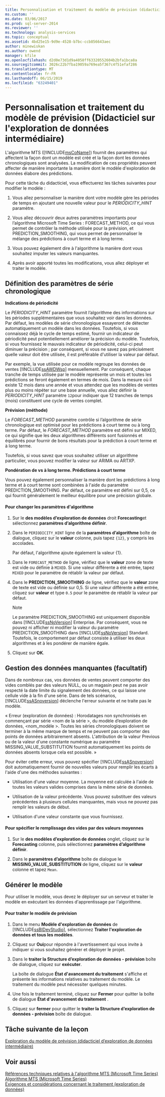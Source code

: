 ```yaml
---
title: Personnalisation et traitement du modèle de prévision (didacticiel d’exploration de données intermédiaire) | Microsoft Docs
ms.custom: ''
ms.date: 03/06/2017
ms.prod: sql-server-2014
ms.reviewer: ''
ms.technology: analysis-services
ms.topic: conceptual
ms.assetid: 4bd25e15-9d9e-4528-b7bc-ccb856643aec
author: minewiskan
ms.author: owend
manager: kfile
ms.openlocfilehash: d2d0e73d1d9a4058ff63320552604b2bfa1bca8a
ms.sourcegitcommit: 3026c22b7fba19059a769ea5f367c4f51efaf286
ms.translationtype: MT
ms.contentlocale: fr-FR
ms.lasthandoff: 06/15/2019
ms.locfileid: "63249401"
---
```

# <a name="customizing-and-processing-the-forecasting-model-intermediate-data-mining-tutorial"></a>Personnalisation et traitement du modèle de prévision (Didacticiel sur l'exploration de données intermédiaire)
  L'algorithme MTS ([!INCLUDE[msCoName](../includes/msconame-md.md)]) fournit des paramètres qui affectent la façon dont un modèle est créé et la façon dont les données chronologiques sont analysées. La modification de ces propriétés peuvent affecter de manière importante la manière dont le modèle d'exploration de données élabore des prédictions.  
  
 Pour cette tâche du didacticiel, vous effectuerez les tâches suivantes pour modifier le modèle :  
  
1.  Vous allez personnaliser la manière dont votre modèle gère les périodes de temps en ajoutant une nouvelle valeur pour le *PERIODICITY_HINT* paramètre.  
  
2.  Vous allez découvrir deux autres paramètres importants pour l’algorithme Microsoft Time Series : FORECAST_METHOD, ce qui vous permet de contrôler la méthode utilisée pour la prévision, et PREDICTION_SMOOTHING, qui vous permet de personnaliser le mélange des prédictions à court terme et à long terme.  
  
3.  Vous pouvez également dire à l'algorithme la manière dont vous souhaitez imputer les valeurs manquantes.  
  
4.  Après avoir apporté toutes les modifications, vous allez déployer et traiter le modèle.  
  
## <a name="setting-time-series-parameters"></a>Définition des paramètres de série chronologique  
 **Indications de périodicité**  
  
 Le *PERIODICITY_HINT* paramètre fournit l’algorithme des informations sur les périodes supplémentaires que vous souhaitez voir dans les données. Par défaut, les modèles de série chronologique essayeront de détecter automatiquement un modèle dans les données. Toutefois, si vous connaissez déjà le cycle de temps estimé, fournir un indicateur de périodicité peut potentiellement améliorer la précision du modèle. Toutefois, si vous fournissez le mauvais indicateur de périodicité, celui-ci peut diminuer la précision ; par conséquent, si vous ne savez pas précisément quelle valeur doit être utilisée, il est préférable d'utiliser la valeur par défaut.  
  
 Par exemple, la vue utilisée pour ce modèle regroupe les données de ventes [!INCLUDE[ssAWDWsp](../includes/ssawdwsp-md.md)] mensuellement. Par conséquent, chaque tranche de temps utilisée par le modèle représente un mois et toutes les prédictions se feront également en termes de mois. Dans la mesure où il existe 12 mois dans une année et vous attendez que les modèles de ventes plus ou moins répéter sur une base annuelle, vous allez définir la *PERIODICITY_HINT* paramètre `12`pour indiquer que 12 tranches de temps (mois) constituent une cycle de ventes complet.  
  
 **Prévision (méthode)**  
  
 Le *FORECAST_METHOD* paramètre contrôle si l’algorithme de série chronologique est optimisé pour les prédictions à court terme ou à long terme. Par défaut, le *FORECAST_METHOD* paramètre est défini sur MIXED, ce qui signifie que les deux algorithmes différents sont fusionnés et équilibrés pour fournir de bons résultats pour la prédiction à court terme et à long terme.  
  
 Toutefois, si vous savez que vous souhaitez utiliser un algorithme particulier, vous pouvez modifier la valeur sur ARIMA ou ARTXP.  
  
 **Pondération de vs à long terme. Prédictions à court terme**  
  
 Vous pouvez également personnaliser la manière dont les prédictions à long terme et à court terme sont combinées à l'aide du paramètre PREDICTION_SMOOTHING. Par défaut, ce paramètre est défini sur 0,5, ce qui fournit généralement le meilleur équilibre pour une précision globale.  
  
#### <a name="to-change-the-algorithm-parameters"></a>Pour changer les paramètres d'algorithme  
  
1.  Sur le **des modèles d’exploration de données** droit **Forecasting**et sélectionnez **paramètres d’algorithme définir**.  
  
2.  Dans le `PERIODICITY_HINT` ligne de la **paramètres d’algorithme** boîte de dialogue, cliquez sur le **valeur** colonne, puis tapez `{12}`, y compris les accolades.  
  
     Par défaut, l'algorithme ajoute également la valeur {1}.  
  
3.  Dans le `FORECAST_METHOD` de ligne, vérifiez que le **valeur** zone de texte est vide ou définie à `MIXED`. Si une valeur différente a été entrée, tapez `MIXED` pour le paramètre de rétablir la valeur par défaut.  
  
4.  Dans le **PREDICTION_SMOOTHING** de ligne, vérifiez que le **valeur** zone de texte est vide ou définie sur 0,5. Si une valeur différente a été entrée, cliquez sur **valeur** et type `0.5` pour le paramètre de rétablir la valeur par défaut.  
  
    > [!NOTE]  
    >  Le paramètre PREDICTION_SMOOTHING est uniquement disponible dans [!INCLUDE[ssNoVersion](../includes/ssnoversion-md.md)] Enterprise. Par conséquent, vous ne pouvez ni afficher ni modifier la valeur du paramètre PREDICTION_SMOOTHING dans [!INCLUDE[ssNoVersion](../includes/ssnoversion-md.md)] Standard. Toutefois, le comportement par défaut consiste à utiliser les deux algorithmes et à les pondérer de manière égale.  
  
5.  Cliquez sur **OK**.  
  
## <a name="handling-missing-data-optional"></a>Gestion des données manquantes (facultatif)  
 Dans de nombreux cas, vos données de ventes peuvent comporter des vides comblés par des valeurs NULL, ou un magasin peut ne pas avoir respecté la date limite du signalement des données, ce qui laisse une cellule vide à la fin d'une série. Dans de tels scénarios, [!INCLUDE[ssASnoversion](../includes/ssasnoversion-md.md)] déclenche l'erreur suivante et ne traite pas le modèle.  
  
 « Erreur (exploration de données) : Horodatages non synchronisés en commençant par série \<nom de la série >, du modèle d’exploration de données, \<nom_modèle >. Toutes les séries chronologiques doivent se terminer à la même marque de temps et ne peuvent pas comporter des points de données arbitrairement absents. L'attribution de la valeur Previous ou de la valeur d'une constante numérique au paramètre MISSING_VALUE_SUBSTITUTION fournit automatiquement les points de données absents lorsque cela est possible. »  
  
 Pour éviter cette erreur, vous pouvez spécifier [!INCLUDE[ssASnoversion](../includes/ssasnoversion-md.md)] doit automatiquement fournir de nouvelles valeurs pour remplir les écarts à l'aide d'une des méthodes suivantes :  
  
-   Utilisation d'une valeur moyenne. La moyenne est calculée à l'aide de toutes les valeurs valides comprises dans la même série de données.  
  
-   Utilisation de la valeur précédente. Vous pouvez substituer des valeurs précédentes à plusieurs cellules manquantes, mais vous ne pouvez pas remplir les valeurs de début.  
  
-   Utilisation d'une valeur constante que vous fournissez.  
  
#### <a name="to-specify-that-gaps-be-filled-by-averaging-values"></a>Pour spécifier le remplissage des vides par des valeurs moyennes  
  
1.  Sur le **des modèles d’exploration de données** onglet, cliquez sur le **Forecasting** colonne, puis sélectionnez **paramètres d’algorithme définir**.  
  
2.  Dans le **paramètres d’algorithme** boîte de dialogue le **MISSING_VALUE_SUBSTITUTION** de ligne, cliquez sur le **valeur** colonne et tapez `Mean`.  
  
## <a name="build-the-model"></a>Générer le modèle  
 Pour utiliser le modèle, vous devez le déployer sur un serveur et traiter le modèle en exécutant les données d'apprentissage par l'algorithme.  
  
#### <a name="to-process-the-forecasting-model"></a>Pour traiter le modèle de prévision  
  
1.  Dans le menu **Modèle d'exploration de données** de [!INCLUDE[ssBIDevStudio](../includes/ssbidevstudio-md.md)], sélectionnez **Traiter l'exploration de données et tous les modèles**.  
  
2.  Cliquez sur **Oui**pour répondre à l'avertissement qui vous invite à indiquer si vous souhaitez générer et déployer le projet.  
  
3.  Dans le **traiter la Structure d’exploration de données - prévision** boîte de dialogue, cliquez sur **exécuter**.  
  
     La boîte de dialogue **État d'avancement du traitement** s'affiche et présente les informations relatives au traitement du modèle. Le traitement du modèle peut nécessiter quelques minutes.  
  
4.  Une fois le traitement terminé, cliquez sur **Fermer** pour quitter la boîte de dialogue **État d'avancement du traitement** .  
  
5.  Cliquez sur **fermer** pour quitter le **traiter la Structure d’exploration de données - prévision** boîte de dialogue.  
  
## <a name="next-task-in-lesson"></a>Tâche suivante de la leçon  
 [Exploration du modèle de prévision &#40;didacticiel d’exploration de données intermédiaire&#41;](../../2014/tutorials/exploring-the-forecasting-model-intermediate-data-mining-tutorial.md)  
  
## <a name="see-also"></a>Voir aussi  
 [Références techniques relatives à l'algorithme MTS (Microsoft Time Series)](../../2014/analysis-services/data-mining/microsoft-time-series-algorithm-technical-reference.md)   
 [Algorithme MTS (Microsoft Time Series)](../../2014/analysis-services/data-mining/microsoft-time-series-algorithm.md)   
 [Exigences et considérations concernant le traitement &#40;exploration de données&#41;](../../2014/analysis-services/data-mining/processing-requirements-and-considerations-data-mining.md)  
  
  
